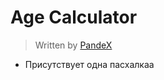# Age Calculator 
> Written by [PandeX](https://vk.com/pandex_official)
- Присутствует одна пасхалкаа
